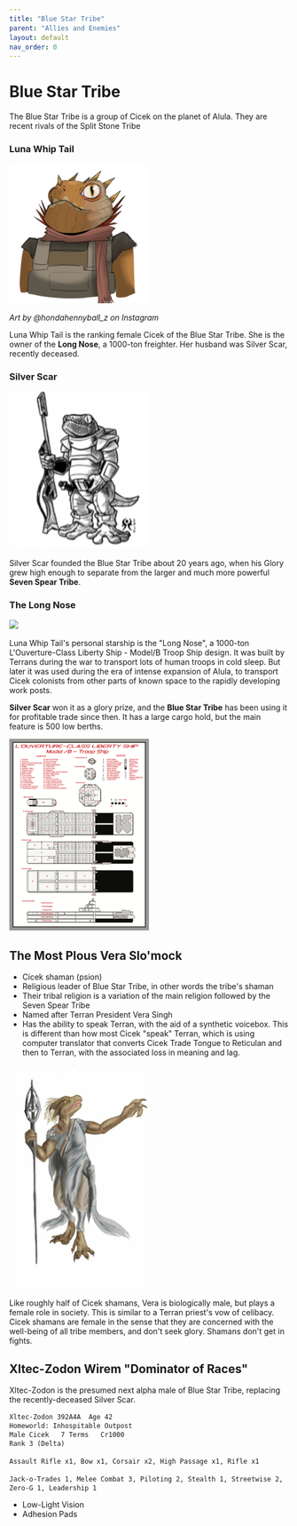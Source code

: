 ```yaml
---
title: "Blue Star Tribe"
parent: "Allies and Enemies"
layout: default
nav_order: 0
---
```


# Blue Star Tribe

The Blue Star Tribe is a group of Cicek on the planet of Alula. They are recent rivals of the Split Stone Tribe

### Luna Whip Tail

[<img src="luna.png" width="50%"/>](luna.png)

_Art by @hondahennyball_z on Instagram_

Luna Whip Tail is the ranking female Cicek of the Blue Star Tribe. She is the owner of the **Long Nose**, a 1000-ton freighter. Her husband was Silver Scar, recently deceased.

### Silver Scar

[<img src="scar.png" width="50%"/>](scar.png)

Silver Scar founded the Blue Star Tribe about 20 years ago, when his Glory grew high enough to separate from the larger and much more powerful **Seven Spear Tribe**.

### The Long Nose

[<img src="long-nose-battle.png" width="50%"/>](long-nose-battle.png)

Luna Whip Tail's personal starship is the "Long Nose", a 1000-ton L'Ouverture-Class Liberty Ship - Model/B Troop Ship design. It was built by Terrans during the war to transport lots of human troops in cold sleep. But later it was used during the era of intense expansion of Alula, to transport Cicek colonists from other parts of known space to the rapidly developing work posts.

**Silver Scar** won it as a glory prize, and the **Blue Star Tribe** has been using it for profitable trade since then. It has a large cargo hold, but the main feature is 500 low berths.

[<img src="long-nose.png" width="50%"/>](long-nose.png)


## The Most PIous Vera Slo'mock

* Cicek shaman (psion)
* Religious leader of Blue Star Tribe, in other words the tribe's shaman
* Their tribal religion is a variation of the main religion followed by the Seven Spear Tribe
* Named after Terran President Vera Singh
* Has the ability to speak Terran, with the aid of a synthetic voicebox. This is different than how most Cicek "speak" Terran, which is using computer translator that converts Cicek Trade Tongue to Reticulan and then to Terran, with the associated loss in meaning and lag.

[<img src="vera.jpg" width="50%"/>](vera.jpg)

Like roughly half of Cicek shamans, Vera is biologically male, but plays a female role in society. This is similar to a Terran priest's vow of celibacy. Cicek shamans are female in the sense that they are concerned with the well-being of all tribe members, and don't seek glory. Shamans don't get in fights.


## Xltec-Zodon Wirem "Dominator of Races"

Xltec-Zodon is the presumed next alpha male of Blue Star Tribe, replacing the recently-deceased Silver Scar.

```
Xltec-Zodon 392A4A  Age 42  
Homeworld: Inhospitable Outpost
Male Cicek   7 Terms   Cr1000
Rank 3 (Delta)

Assault Rifle x1, Bow x1, Corsair x2, High Passage x1, Rifle x1

Jack-o-Trades 1, Melee Combat 3, Piloting 2, Stealth 1, Streetwise 2, Zero-G 1, Leadership 1
```

* Low-Light Vision 
* Adhesion Pads
